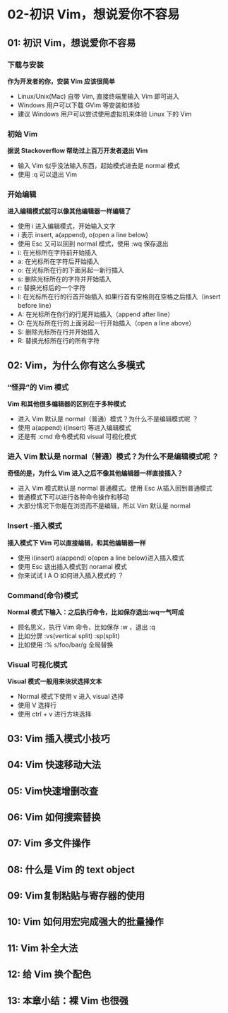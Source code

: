# 02-初识 Vim，想说爱你不容易

## 01: 初识 Vim，想说爱你不容易

### 下载与安装

**作为开发者的你，安装 Vim 应该很简单**

* Linux/Unix(Mac) 自带 Vim, 直接终端里输入 Vim 即可进入
* Windows 用户可以下载 GVim 等安装和体验
* 建议 Windows 用户可以尝试使用虚拟机来体验 Linux 下的 Vim

### 初始 Vim

**据说 Stackoverflow 帮助过上百万开发者退出 Vim**

* 输入 Vim 似乎没法输入东西，起始模式进去是 normal 模式
* 使用 :q 可以退出 Vim

### 开始编辑

**进入编辑模式就可以像其他编辑器一样编辑了**

* 使用 i 进入编辑模式，开始输入文字
* i 表示 insert, a(append), o(open a line below)
* 使用 Esc 又可以回到 normal 模式，使用 :wq 保存退出
* i: 在光标所在字符前开始插入
* a: 在光标所在字符后开始插入
* o: 在光标所在行的下面另起一新行插入
* s: 删除光标所在的字符并开始插入
* r: 替换光标后的一个字符
* I: 在光标所在行的行首开始插入 如果行首有空格则在空格之后插入（insert before line）
* A: 在光标所在你行的行尾开始插入（append after line）
* O: 在光标所在行的上面另起一行开始插入（open a line above）
* S: 删除光标所在行并开始插入
* R: 替换光标所在行的所有字符

## 02: Vim，为什么你有这么多模式

### “怪异”的 Vim 模式

**Vim 和其他很多编辑器的区别在于多种模式**

* 进入 Vim 默认是 normal（普通）模式？为什么不是编辑模式呢 ？
* 使用 a(append) i(insert) 等进入编辑模式
* 还是有 :cmd 命令模式和 visual 可视化模式

### 进入 Vim 默认是 normal（普通）模式？为什么不是编辑模式呢 ？

**奇怪的是，为什么 Vim 进入之后不像其他编辑器一样直接插入？**

* 进入 Vim 模式默认是 normal 普通模式。使用 Esc 从插入回到普通模式
* 普通模式下可以进行各种命令操作和移动
* 大部分情况下你是在浏览而不是编辑，所以 Vim 默认是 normal

### Insert -插入模式

**插入模式下 Vim 可以直接编辑，和其他编辑器一样**

* 使用 i(insert) a(append) o(open a line below)进入插入模式
* 使用 Esc 退出插入模式到 noramal 模式
* 你来试试 I A O 如何进入插入模式的 ？

### Command(命令)模式

**Normal 模式下输入：之后执行命令，比如保存退出:wq一气呵成**

* 顾名思义，执行 Vim 命令，比如保存 :w ，退出 :q
* 比如分屏 :vs(vertical split) :sp(split)
* 比如使用 :% s/foo/bar/g 全局替换

### Visual 可视化模式

**Visual 模式一般用来块状选择文本**

* Normal 模式下使用 v 进入 visual 选择
* 使用 V 选择行
* 使用 ctrl + v 进行方块选择

## 03: Vim 插入模式小技巧
## 04: Vim 快速移动大法 
## 05: Vim快速增删改查
## 06: Vim 如何搜索替换
## 07: Vim 多文件操作 
## 08: 什么是 Vim 的 text object 
## 09: Vim复制粘贴与寄存器的使用 
## 10: Vim 如何用宏完成强大的批量操作
## 11: Vim 补全大法 
## 12: 给 Vim 换个配色 
## 13: 本章小结：裸 Vim 也很强 